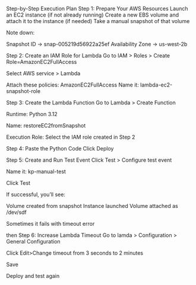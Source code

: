 Step-by-Step Execution Plan
Step 1: Prepare Your AWS Resources
 Launch an EC2 instance (if not already running)
 Create a new EBS volume and attach it to the instance (if needed)
 Take a manual snapshot of that volume

Note down:

Snapshot ID → snap-005219d56922a25ef
Availability Zone → us-west-2b

Step 2: Create an IAM Role for Lambda
Go to IAM > Roles > Create Role=AmazonEC2FullAccess

Select AWS service > Lambda

Attach these policies:
AmazonEC2FullAccess 
Name it: lambda-ec2-snapshot-role

Step 3: Create the Lambda Function
Go to Lambda > Create Function

Runtime: Python 3.12

Name: restoreEC2fromSnapshot

Execution Role: Select the IAM role created in Step 2

Step 4: Paste the Python Code
Click Deploy

Step 5: Create and Run Test Event
Click Test > Configure test event

Name it: kp-manual-test

Click Test

If successful, you’ll see:

Volume created from snapshot
Instance launched
Volume attached as /dev/sdf

Sometimes it fails with timeout error

then
Step 6: Increase Lambda Timeout
Go to lamda > Configuration > General Configuration

Click Edit>Change timeout from 3 seconds to 2 minutes

Save

Deploy and test again
